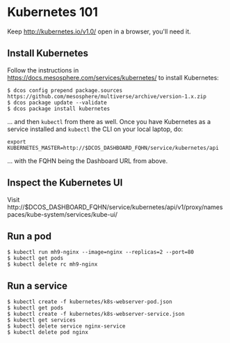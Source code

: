 # Kubernetes 101

Keep http://kubernetes.io/v1.0/ open in a browser, you'll need it.


## Install Kubernetes

Follow the instructions in https://docs.mesosphere.com/services/kubernetes/ to install Kubernetes:

    $ dcos config prepend package.sources https://github.com/mesosphere/multiverse/archive/version-1.x.zip
    $ dcos package update --validate
    $ dcos package install kubernetes

... and then `kubectl` from there as well. Once you have Kubernetes as a service installed and `kubectl` the CLI on your local laptop, do:

    export KUBERNETES_MASTER=http://$DCOS_DASHBOARD_FQHN/service/kubernetes/api
    
... with the FQHN being the Dashboard URL from above.

## Inspect the Kubernetes UI

Visit http://$DCOS_DASHBOARD_FQHN/service/kubernetes/api/v1/proxy/namespaces/kube-system/services/kube-ui/ 

## Run a pod

    $ kubectl run mh9-nginx --image=nginx --replicas=2 --port=80
    $ kubectl get pods
    $ kubectl delete rc mh9-nginx

## Run a service

    $ kubectl create -f kubernetes/k8s-webserver-pod.json
    $ kubectl get pods
    $ kubectl create -f kubernetes/k8s-webserver-service.json
    $ kubectl get services
    $ kubectl delete service nginx-service
    $ kubectl delete pod nginx

